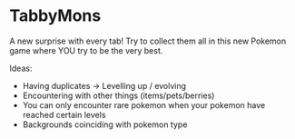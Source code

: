 # TabbyMons
A new surprise with every tab! Try to collect them all in this new Pokemon game where YOU try to be the very best.

Ideas:
- Having duplicates -> Levelling up / evolving
- Encountering with other things (items/pets/berries)
- You can only encounter rare pokemon when your pokemon have reached certain levels
- Backgrounds coinciding with pokemon type

